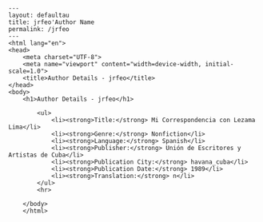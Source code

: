 
    ---
    layout: defaultau
    title: jrfeo'Author Name 
    permalink: /jrfeo
    ---
    <html lang="en">
    <head>
        <meta charset="UTF-8">
        <meta name="viewport" content="width=device-width, initial-scale=1.0">
        <title>Author Details - jrfeo</title>
    </head>
    <body>
        <h1>Author Details - jrfeo</h1>
        
            <ul>
                <li><strong>Title:</strong> Mi Correspondencia con Lezama Lima</li>
                <li><strong>Genre:</strong> Nonfiction</li>
                <li><strong>Language:</strong> Spanish</li>
                <li><strong>Publisher:</strong> Unión de Escritores y Artistas de Cuba</li>
                <li><strong>Publication City:</strong> havana_cuba</li>
                <li><strong>Publication Date:</strong> 1989</li>
                <li><strong>Translation:</strong> n</li>
            </ul>
            <hr>
            
        </body>
        </html>
        